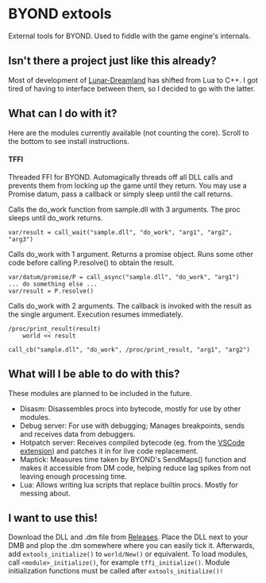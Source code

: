 # BYOND extools
External tools for BYOND. Used to fiddle with the game engine's internals.

## Isn't there a project just like this already?
Most of development of [Lunar-Dreamland](https://github.com/goonstation/Lunar-Dreamland) has shifted from Lua to C++. I got tired of having to interface between them, so I decided to go with the latter.

## What can I do with it?
Here are the modules currently available (not counting the core). Scroll to the bottom to see install instructions.

#### TFFI
Threaded FFI for BYOND. Automagically threads off all DLL calls and prevents them from locking up the game until they return. You may use a Promise datum, pass a callback or simply sleep until the call returns.

Calls the do_work function from sample.dll with 3 arguments. The proc sleeps until do_work returns.
```
var/result = call_wait("sample.dll", "do_work", "arg1", "arg2", "arg3")
```



Calls do_work with 1 argument. Returns a promise object. Runs some other code before calling P.resolve() to obtain the result.
```	
var/datum/promise/P = call_async("sample.dll", "do_work", "arg1")
... do something else ...
var/result = P.resolve()
```

Calls do_work with 2 arguments. The callback is invoked with the result as the single argument. Execution resumes immediately.
```
/proc/print_result(result)
	world << result

call_cb("sample.dll", "do_work", /proc/print_result, "arg1", "arg2")
```

## What will I be able to do with this?
These modules are planned to be included in the future.

- Disasm: Disassembles procs into bytecode, mostly for use by other modules.
- Debug server: For use with debugging; Manages breakpoints, sends and receives data from debuggers.
- Hotpatch server: Receives compiled bytecode (eg. from the [VSCode extension](https://github.com/SpaceManiac/SpacemanDMM)) and patches it in for live code replacement.
- Maptick: Measures time taken by BYOND's SendMaps() function and makes it accessible from DM code, helping reduce lag spikes from not leaving enough processing time.
- Lua: Allows writing lua scripts that replace builtin procs. Mostly for messing about.

## I want to use this!
Download the DLL and .dm file from [Releases](https://github.com/MCHSL/extools/releases). Place the DLL next to your DMB and plop the .dm somewhere where you can easily tick it. Afterwards, add `extools_initialize()` to `world/New()` or equivalent. To load modules, call `<module>_initialize()`, for example `tffi_initialize()`. Module initialization functions must be called after `extools_initialize()!`
